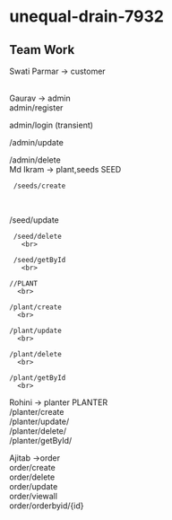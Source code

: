 # unequal-drain-7932

## Team Work
Swati Parmar -> customer
  <br>
  <br>

Gaurav -> admin
  <br>
  admin/register
    <br>

  admin/login (transient)
  <br>

/admin/update
  <br>

/admin/delete
  <br>
Md Ikram -> plant,seeds
  SEED
    <br>

     /seeds/create
  <br>

/seed/update
  <br>

     /seed/delete
       <br>

     /seed/getById
       <br>

    //PLANT
      <br>

    /plant/create
      <br>

    /plant/update
      <br>

    /plant/delete
      <br>

    /plant/getById
      <br>

Rohini -> planter
  PLANTER
    <br>
    /planter/create
      <br>
    /planter/update/
      <br>
    /planter/delete/
      <br>
    /planter/getById/
      <br>

Ajitab ->order
  <br>
   order/create
     <br>
   order/delete
     <br>
   order/update
     <br>
   order/viewall
     <br>
   order/orderbyid/{id}

